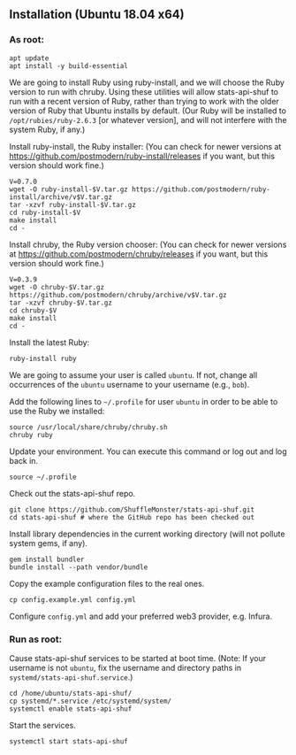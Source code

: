 ## Installation (Ubuntu 18.04 x64)

### As root:
```
apt update
apt install -y build-essential
```

We are going to install Ruby using ruby-install, and we will choose the Ruby
version to run with chruby. Using these utilities will allow stats-api-shuf to
run with a recent version of Ruby, rather than trying to work with the older
version of Ruby that Ubuntu installs by default. (Our Ruby will be installed to
`/opt/rubies/ruby-2.6.3` [or whatever version], and will not interfere with the
system Ruby, if any.)

Install ruby-install, the Ruby installer: (You can check for newer versions at
https://github.com/postmodern/ruby-install/releases if you want, but this
version should work fine.)
```
V=0.7.0
wget -O ruby-install-$V.tar.gz https://github.com/postmodern/ruby-install/archive/v$V.tar.gz
tar -xzvf ruby-install-$V.tar.gz
cd ruby-install-$V
make install
cd -
```

Install chruby, the Ruby version chooser: (You can check for newer versions at
https://github.com/postmodern/chruby/releases if you want, but this version
should work fine.)
```
V=0.3.9
wget -O chruby-$V.tar.gz https://github.com/postmodern/chruby/archive/v$V.tar.gz
tar -xzvf chruby-$V.tar.gz
cd chruby-$V
make install
cd -
```

Install the latest Ruby:
```
ruby-install ruby
```

We are going to assume your user is called `ubuntu`. If not, change all
occurrences of the `ubuntu` username to your username (e.g., `bob`).

Add the following lines to `~/.profile` for user `ubuntu` in order to be able
to use the Ruby we installed:
```
source /usr/local/share/chruby/chruby.sh
chruby ruby
```

Update your environment. You can execute this command or log out and log back
in.
```
source ~/.profile
```

Check out the stats-api-shuf repo.
```
git clone https://github.com/ShuffleMonster/stats-api-shuf.git
cd stats-api-shuf # where the GitHub repo has been checked out
```

Install library dependencies in the current working directory (will not pollute
system gems, if any).
```
gem install bundler
bundle install --path vendor/bundle
```

Copy the example configuration files to the real ones.
```
cp config.example.yml config.yml
```
Configure `config.yml` and add your preferred web3 provider, e.g. Infura.


### Run as root:

Cause stats-api-shuf services to be started at boot time. (Note: If your
username is not `ubuntu`, fix the username and directory paths in
`systemd/stats-api-shuf.service`.)
```
cd /home/ubuntu/stats-api-shuf/
cp systemd/*.service /etc/systemd/system/
systemctl enable stats-api-shuf
```

Start the services.
```
systemctl start stats-api-shuf
```
